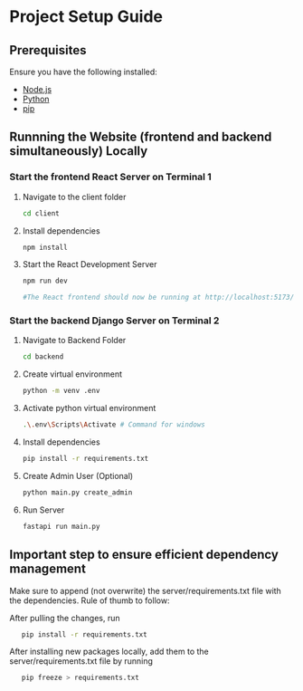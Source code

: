 # Project Setup Guide

## Prerequisites

Ensure you have the following installed:

- [Node.js](https://nodejs.org/)
- [Python](https://www.python.org/)
- [pip](https://pip.pypa.io/en/stable/)

## Runnning the Website (frontend and backend simultaneously) Locally

### Start the frontend React Server on Terminal 1

1. Navigate to the client folder

   ```sh
   cd client

   ```

2. Install dependencies

   ```sh
   npm install

   ```

3. Start the React Development Server

   ```sh
   npm run dev

   #The React frontend should now be running at http://localhost:5173/.
   ```

### Start the backend Django Server on Terminal 2

1. Navigate to Backend Folder

   ```sh
   cd backend

   ```

2. Create virtual environment

   ```sh
   python -m venv .env

   ```

3. Activate python virtual environment

   ```sh
   .\.env\Scripts\Activate # Command for windows

   ```

4. Install dependencies

   ```sh
   pip install -r requirements.txt

   ```

5. Create Admin User (Optional)

   ```sh
   python main.py create_admin

   ```

6. Run Server

   ```sh
   fastapi run main.py

   ```

## Important step to ensure efficient dependency management

Make sure to append (not overwrite) the server/requirements.txt file with the dependencies. Rule of thumb to follow:

After pulling the changes, run

```sh
   pip install -r requirements.txt
```

After installing new packages locally, add them to the server/requirements.txt file by running

```sh
   pip freeze > requirements.txt
```
